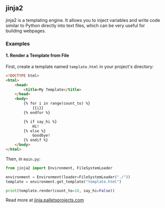 ## jinja2

jinja2 is a templating engine. It allows you to inject variables and write code 
similar to Python directly into text files, which can be very useful for building
webpages.

### Examples

#### 1. Render a Template from File

First, create a template named `template.html` in your project's directory:
```html
<!DOCTYPE html>
<html>
    <head>
        <title>My Template</title>
    </head>
    <body>
        {% for i in range(count_to) %}
            {{i}}
        {% endfor %}

        {% if say_hi %}
            Hi!
        {% else %}
            Goodbye!
        {% endif %}
    </body>
</html>
```

Then, in `main.py`:
```python
from jinja2 import Environment, FileSystemLoader

environment = Environment(loader=FileSystemLoader("./"))
template = environment.get_template("template.html")

print(template.render(count_to=10, say_hi=False))
```

Read more at <a href="https://jinja.palletsprojects.com/en/3.1.x/">jinja.palletsprojects.com</a>